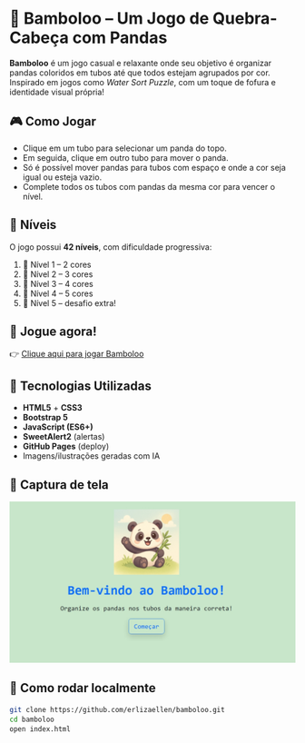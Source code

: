 # 🐼 Bamboloo – Um Jogo de Quebra-Cabeça com Pandas

**Bamboloo** é um jogo casual e relaxante onde seu objetivo é organizar pandas coloridos em tubos até que todos estejam agrupados por cor. Inspirado em jogos como *Water Sort Puzzle*, com um toque de fofura e identidade visual própria!

## 🎮 Como Jogar

- Clique em um tubo para selecionar um panda do topo.
- Em seguida, clique em outro tubo para mover o panda.
- Só é possível mover pandas para tubos com espaço e onde a cor seja igual ou esteja vazio.
- Complete todos os tubos com pandas da mesma cor para vencer o nível.

## 🌈 Níveis

O jogo possui **42 níveis**, com dificuldade progressiva:
1. 🐾 Nível 1 – 2 cores
2. 🎋 Nível 2 – 3 cores
3. 🌈 Nível 3 – 4 cores
4. 💜 Nível 4 – 5 cores 
5. 🧠 Nível 5 – desafio extra!

## 🔗 Jogue agora!

👉 [Clique aqui para jogar Bamboloo](https://erlizaellen.github.io/bamboloo/)

## 🧪 Tecnologias Utilizadas

- **HTML5** + **CSS3**
- **Bootstrap 5**
- **JavaScript (ES6+)**
- **SweetAlert2** (alertas)
- **GitHub Pages** (deploy)
- Imagens/ilustrações geradas com IA

## 📸 Captura de tela

![Tela inicial do Bamboloo](./assets/images/bambolootelainicial.jpeg)

## 🚀 Como rodar localmente

```bash
git clone https://github.com/erlizaellen/bamboloo.git
cd bamboloo
open index.html
